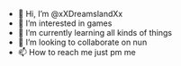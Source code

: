 - 👋 Hi, I’m @xXDreamslandXx
- 👀 I’m interested in games
- 🌱 I’m currently learning all kinds of things
- 💞️ I’m looking to collaborate on nun
- 📫 How to reach me just pm me

<!---
xXDreamslandXx/xXDreamslandXx is a ✨ special ✨ repository because its `README.md` (this file) appears on your GitHub profile.
You can click the Preview link to take a look at your changes.
--->
